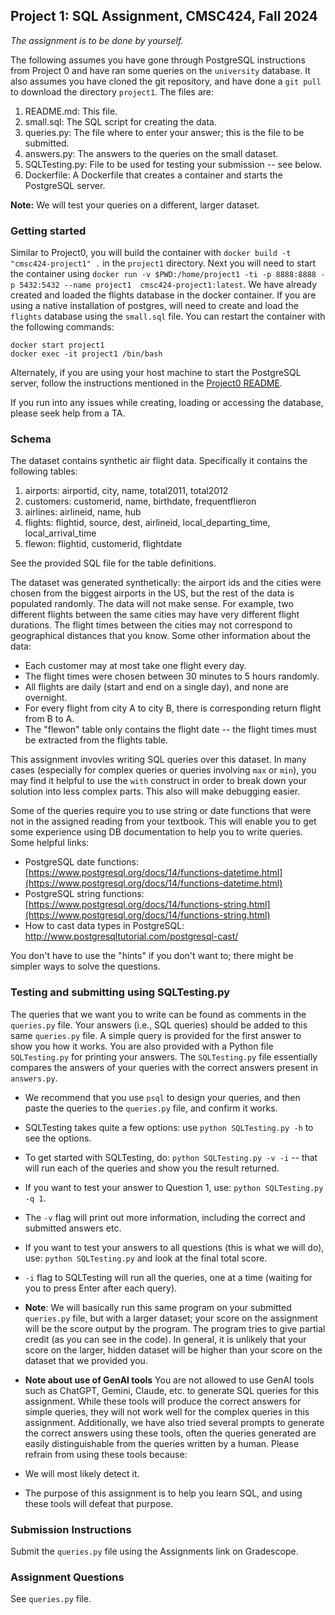 ## Project 1: SQL Assignment, CMSC424, Fall 2024

*The assignment is to be done by yourself.*

The following assumes you have gone through PostgreSQL instructions from Project 0 and have ran some queries on the `university` database. It also assumes you have cloned the git repository, and have done a `git pull` to download the directory `project1`. The files are:

1. README.md: This file.
1. small.sql: The SQL script for creating the data.
1. queries.py: The file where to enter your answer; this is the file to be submitted.
1. answers.py: The answers to the queries on the small dataset.
1. SQLTesting.py: File to be used for testing your submission -- see below.
1. Dockerfile: A Dockerfile that creates a container and starts the PostgreSQL server. 

**Note:** We will test your queries on a different, larger dataset.

### Getting started
Similar to Project0, you will build the container with `docker build -t "cmsc424-project1" .` in the `project1` directory. Next you will need to start the container using `docker run -v $PWD:/home/project1 -ti -p 8888:8888 -p 5432:5432 --name project1  cmsc424-project1:latest`. We have already created and loaded the flights database in the docker container. If you are using a native installation of postgres, will need to create and load the `flights` database using the `small.sql` file.  You can restart the container with the following commands:

    docker start project1
    docker exec -it project1 /bin/bash


Alternately, if you are using your host machine to start the PostgreSQL server, follow the instructions mentioned in the [Project0 README](https://github.com/umd-db/cmsc424-fall2024/tree/main/project0).


If you run into any issues while creating, loading or accessing the database, please seek help from a TA.

### Schema
The dataset contains synthetic air flight data. Specifically it contains the following tables:

1. airports: airportid, city, name, total2011, total2012
1. customers: customerid, name, birthdate, frequentflieron
1. airlines: airlineid, name, hub
1. flights: flightid, source, dest, airlineid, local_departing_time, local_arrival_time
1. flewon: flightid, customerid, flightdate

See the provided SQL file for the table definitions.

The dataset was generated synthetically: the airport ids and the cities were chosen from the biggest airports in the US, but the rest of the data is populated randomly. The data will not make sense. For example, two different flights between the same cities may have very different flight durations. The flight times between the cities may not correspond to geographical distances that you know. Some other information about the data:
- Each customer may at most take one flight every day.
- The flight times were chosen between 30 minutes to 5 hours randomly.
- All flights are daily (start and end on a single day), and none are overnight.
- For every flight from city A to city B, there is corresponding return flight from B to A.
- The "flewon" table only contains the flight date -- the flight times must be extracted from the flights table.

This assignment invovles writing SQL queries over this dataset.  In many cases (especially for complex queries or queries involving `max` or `min`), you may find it helpful to use the `with` construct in order to break down your solution into less complex parts. This also will make debugging easier.

Some of the queries require you to use string or date functions that were not in the assigned reading from your textbook. This will enable you to get some experience using DB documentation to help you to write queries. Some helpful links:

- PostgreSQL date functions: [https://www.postgresql.org/docs/14/functions-datetime.html](https://www.postgresql.org/docs/14/functions-datetime.html)
- PostgreSQL string functions: [https://www.postgresql.org/docs/14/functions-string.html](https://www.postgresql.org/docs/14/functions-string.html)
- How to cast data types in PostgreSQL: http://www.postgresqltutorial.com/postgresql-cast/

You don't have to use the "hints" if you don't want to; there might
be simpler ways to solve the questions.

### Testing and submitting using SQLTesting.py
The queries that we want you to write can be found as comments in the `queries.py` file. Your answers (i.e., SQL queries) should be added to this same `queries.py` file. A simple query is provided for the first answer to show you how it works.
You are also provided with a Python file `SQLTesting.py` for printing your answers. The `SQLTesting.py` file essentially compares the answers of your queries with the correct answers present in `answers.py`.

- We recommend that you use `psql` to design your queries, and then paste the queries to the `queries.py` file, and confirm it works.

- SQLTesting takes quite a few options: use `python SQLTesting.py -h` to see the options.

- To get started with SQLTesting, do: `python SQLTesting.py -v -i` -- that will run each of the queries and show you the result returned.

- If you want to test your answer to Question 1, use: `python SQLTesting.py -q 1`.

- The `-v` flag will print out more information, including the correct and submitted answers etc.

- If you want to test your answers to all questions (this is what we will do), use: `python SQLTesting.py` and look at the final total score.

- `-i` flag to SQLTesting will run all the queries, one at a time (waiting for you to press Enter after each query).

- **Note**: We will basically run this same program on your submitted `queries.py` file, but with a larger dataset; your score on the assignment will be the score output by the program. The program tries to give partial credit (as you can see in the code). In general, it is unlikely that your score on the larger, hidden dataset will be higher than your score on the dataset that we provided you.

- **Note about use of GenAI tools** You are not allowed to use GenAI tools such as ChatGPT, Gemini, Claude, etc. to generate SQL queries for this assignment. While these tools will produce the correct answers for simple queries, they will not work well for the complex queries in this assignment. Additionally, we have also tried several prompts to generate the correct answers using these tools, often the queries generated are easily distinguishable from the queries written by a human. Please refrain from using these tools because: 
- We will most likely detect it. 
- The purpose of this assignment is to help you learn SQL, and using these tools will defeat that purpose.

### Submission Instructions
Submit the `queries.py` file using the Assignments link on Gradescope.

### Assignment Questions
See `queries.py` file.
